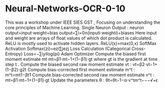 # Neural-Networks-OCR-0-10
This was a workshop under IEEE SIES GST , Focusing on understanding the core principles of Machine Learning.
Single Neuron Output :
neuron output=input⋅weight+bias
output=∑i=0n(inputi⋅weighti)+biases
Here input and weight are arrays of float values of which dot product is calculated.
ReLU is mostly used to activate hidden layers.
ReLU(x)=max(0,x)
SoftMax Activation
Softmax(zi)=ezi∑jezj
Loss Calculation (Categorical Cross-Entropy)
Loss=−∑iyilog(pi)
Adam Optimizer
Compute the biased first moment estimate  mt 
mt=β1⋅mt−1+(1−β1)⋅gt 
where  gt  is the gradient at time step  t .
Compute the biased second raw moment estimate  vt :
vt=β2⋅vt−1+(1−β2)⋅g2t 
Compute bias-corrected first moment estimate  m^t :
m^t=mt1−βt1 
Compute bias-corrected second raw moment estimate  v^t :
mt=β1⋅mt−1+(1−β1)⋅gt 
Update the parameters  θ :
θt=θt−1−α⋅v^tm^t−−−√+ϵ
